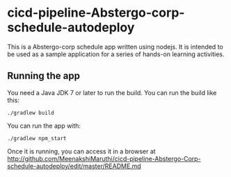# cicd-pipeline-Abstergo-corp-schedule-autodeploy

This is a Abstergo-corp schedule app written using nodejs. It is intended to be used as a sample application for a series of hands-on learning activities.

## Running the app

You need a Java JDK 7 or later to run the build. You can run the build like this:

    ./gradlew build

You can run the app with:

    ./gradlew npm_start

Once it is running, you can access it in a browser at http://github.com/MeenakshiMaruthi/cicd-pipeline-Abstergo-Corp-schedule-autodeploy/edit/master/README.md

